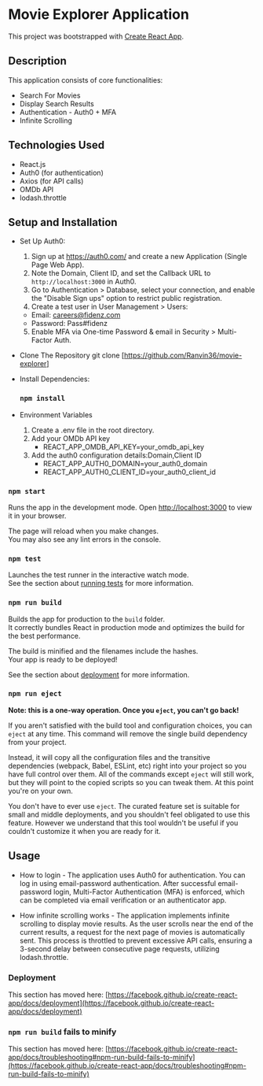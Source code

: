 # Movie Explorer Application

This project was bootstrapped with [Create React App](https://github.com/facebook/create-react-app).

## Description

This application consists of core functionalities:
* Search For Movies
* Display Search Results
* Authentication - Auth0 + MFA
* Infinite Scrolling

## Technologies Used

* React.js
* Auth0 (for authentication)
* Axios (for API calls)
* OMDb API
* lodash.throttle


## Setup and Installation

* Set Up Auth0:
  1. Sign up at https://auth0.com/ and create a new Application (Single Page Web App).
  2. Note the Domain, Client ID, and set the Callback URL to `http://localhost:3000` in Auth0.
  3. Go to Authentication > Database, select your connection, and enable the "Disable Sign ups" option to restrict public registration.
  4. Create a test user in User Management > Users:
    - Email: careers@fidenz.com
    - Password: Pass#fidenz
  5. Enable MFA via One-time Password & email in Security > Multi-Factor Auth.
  
* Clone The Repository
    git clone [https://github.com/Ranvin36/movie-explorer]

* Install Dependencies:
    ### `npm install`
  
* Environment Variables
    1. Create a .env file in the root directory.
    2. Add your OMDb API key 
        - REACT_APP_OMDB_API_KEY=your_omdb_api_key 
    3. Add the auth0 configuration details:Domain,Client ID
        - REACT_APP_AUTH0_DOMAIN=your_auth0_domain
        - REACT_APP_AUTH0_CLIENT_ID=your_auth0_client_id


### `npm start`

Runs the app in the development mode.
Open [http://localhost:3000](http://localhost:3000) to view it in your browser.

The page will reload when you make changes.\
You may also see any lint errors in the console.

### `npm test`

Launches the test runner in the interactive watch mode.\
See the section about [running tests](https://facebook.github.io/create-react-app/docs/running-tests) for more information.

### `npm run build`

Builds the app for production to the `build` folder.\
It correctly bundles React in production mode and optimizes the build for the best performance.

The build is minified and the filenames include the hashes.\
Your app is ready to be deployed!

See the section about [deployment](https://facebook.github.io/create-react-app/docs/deployment) for more information.

### `npm run eject`

**Note: this is a one-way operation. Once you `eject`, you can't go back!**

If you aren't satisfied with the build tool and configuration choices, you can `eject` at any time. This command will remove the single build dependency from your project.

Instead, it will copy all the configuration files and the transitive dependencies (webpack, Babel, ESLint, etc) right into your project so you have full control over them. All of the commands except `eject` will still work, but they will point to the copied scripts so you can tweak them. At this point you're on your own.

You don't have to ever use `eject`. The curated feature set is suitable for small and middle deployments, and you shouldn't feel obligated to use this feature. However we understand that this tool wouldn't be useful if you couldn't customize it when you are ready for it.

## Usage
* How to login - The application uses Auth0 for authentication. You can log in using email-password authentication. After successful email-password login, Multi-Factor Authentication (MFA) is enforced, which can be completed via email verification or an authenticator app.

* How infinite scrolling works - The application implements infinite scrolling to display movie results. As the user scrolls near the end of the current results, a request for the next page of movies is automatically sent. This process is throttled to prevent excessive API calls, ensuring a 3-second delay between consecutive page requests, utilizing lodash.throttle.


### Deployment

This section has moved here: [https://facebook.github.io/create-react-app/docs/deployment](https://facebook.github.io/create-react-app/docs/deployment)

### `npm run build` fails to minify

This section has moved here: [https://facebook.github.io/create-react-app/docs/troubleshooting#npm-run-build-fails-to-minify](https://facebook.github.io/create-react-app/docs/troubleshooting#npm-run-build-fails-to-minify)
